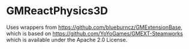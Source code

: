 # GMReactPhysics3D

Uses wrappers from https://github.com/blueburncz/GMExtensionBase, which is based on https://github.com/YoYoGames/GMEXT-Steamworks which is available under the Apache 2.0 License.
